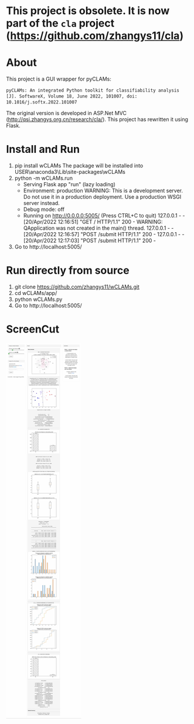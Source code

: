# This project is obsolete. It is now part of the `cla` project (https://github.com/zhangys11/cla)

# About

This project is a GUI wrapper for pyCLAMs:  

    pyCLAMs: An integrated Python toolkit for classifiability analysis [J]. SoftwareX, Volume 18, June 2022, 101007, doi: 10.1016/j.softx.2022.101007

The original version is developed in ASP.Net MVC (http://qsi.zhangys.org.cn/research/cla/). This project has rewritten it using Flask.     

# Install and Run

1. pip install wCLAMs
   The package will be installed into USER\anaconda3\Lib\site-packages\wCLAMs 
2. python -m wCLAMs.run
    * Serving Flask app "run" (lazy loading)
    * Environment: production
      WARNING: This is a development server. Do not use it in a production deployment.
      Use a production WSGI server instead.
    * Debug mode: off
    * Running on http://0.0.0.0:5005/ (Press CTRL+C to quit)
   127.0.0.1 - - [20/Apr/2022 12:16:51] "GET / HTTP/1.1" 200 -
   WARNING: QApplication was not created in the main() thread.
   127.0.0.1 - - [20/Apr/2022 12:16:57] "POST /submit HTTP/1.1" 200 -
   127.0.0.1 - - [20/Apr/2022 12:17:03] "POST /submit HTTP/1.1" 200 -
3. Go to http://localhost:5005/

# Run directly from source

1. git clone https://github.com/zhangys11/wCLAMs.git
2. cd wCLAMs/app/
3. python wCLAMs.py
4. Go to http://localhost:5005/

# ScreenCut

<img src="wCLAMs.jpg">